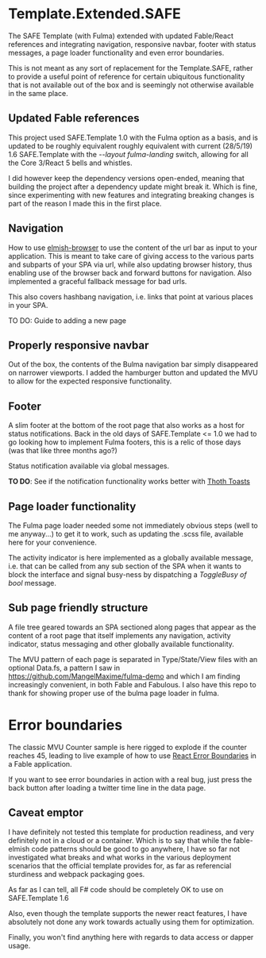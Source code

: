 # Template.Extended.SAFE
The SAFE Template (with Fulma) extended with updated Fable/React references and integrating navigation, responsive navbar, footer with status messages, a page loader functionality and even error boundaries.

This is not meant as any sort of replacement for the Template.SAFE, rather to provide a useful point of reference for certain ubiquitous functionality that is not available out of the box and is seemingly not otherwise available in the same place.

## Updated Fable references
This project used SAFE.Template 1.0 with the Fulma option as a basis, and is updated to be roughly equivalent roughly equivalent with current (28/5/19) 1.6 SAFE.Template with the _--layout fulma-landing_ switch, allowing for all the Core 3/React 5 bells and whistles.

I did however keep the dependency versions open-ended, meaning that building the project after a dependency update might break it. Which is fine, since experimenting with new features and integrating breaking changes is part of the reason I made this in the first place.

## Navigation
How to use [elmish-browser](https://elmish.github.io/browser/navigation.html) to use the content of the url bar as input to your application. This is meant to take care of giving access to the various parts and subparts of your SPA via url, while also updating browser history, thus enabling use of the browser back and forward buttons for navigation. Also implemented a graceful fallback message for bad urls.

This also covers hashbang navigation, i.e. links that point at various places in your SPA.

TO DO: Guide to adding a new page

## Properly responsive navbar
Out of the box, the contents of the Bulma navigation bar simply disappeared on narrower viewports. I added the hamburger button and updated the MVU to allow for the expected responsive functionality.

## Footer
A slim footer at the bottom of the root page that also works as a host for status notifications. Back in the old days of SAFE.Template <= 1.0 we had to go looking how to implement Fulma  footers, this is a relic of those days (was that like three months ago?)

Status notification available via global messages.

**TO DO**: See if the notification functionality works better with [Thoth Toasts](https://mangelmaxime.github.io/Thoth/elmish/toast_docs.html)

## Page loader functionality
The Fulma page loader needed some not immediately obvious steps (well to me anyway...) to get it to work, such as updating the .scss file, available here for your convenience.

The activity indicator is here implemented as a globally available message, i.e. that can be called from any sub section of the SPA when it wants to block the interface and signal busy-ness by dispatching a _ToggleBusy of bool_ message.

## Sub page friendly structure
A file tree geared towards an SPA sectioned along pages that appear as the content of a root page that itself implements any navigation, activity indicator, status messaging and other globally available functionality.

The MVU pattern of each page is separated in Type/State/View files with an optional Data.fs, a pattern I saw in https://github.com/MangelMaxime/fulma-demo and which I am finding increasingly convenient, in both Fable and Fabulous. I also have this repo to thank for showing proper use of the bulma page loader in fulma.

# Error boundaries
The classic MVU Counter sample is here rigged to explode if the counter reaches 45, leading to live example of how to use [React Error Boundaries](https://github.com/fable-compiler/fable-react/blob/master/docs/react-error-boundaries.md) in a Fable application.

If you want to see error boundaries in action with a real bug, just press the back button after loading a twitter time line in the data page.

## Caveat emptor
I have definitely not tested this template for production readiness, and very definitely not in a cloud or a container. Which is to say that while the fable-elmish code patterns should be good to go anywhere, I have so far not investigated what breaks and what works in the various deployment scenarios that the official template provides for, as far as referencial sturdiness and webpack packaging goes.

As far as I can tell, all F# code should be completely OK to use on SAFE.Template 1.6

Also, even though the template supports the newer react features, I have absolutely not done any work towards actually using them for optimization.

Finally, you won't find anything here with regards to data access or dapper usage.



